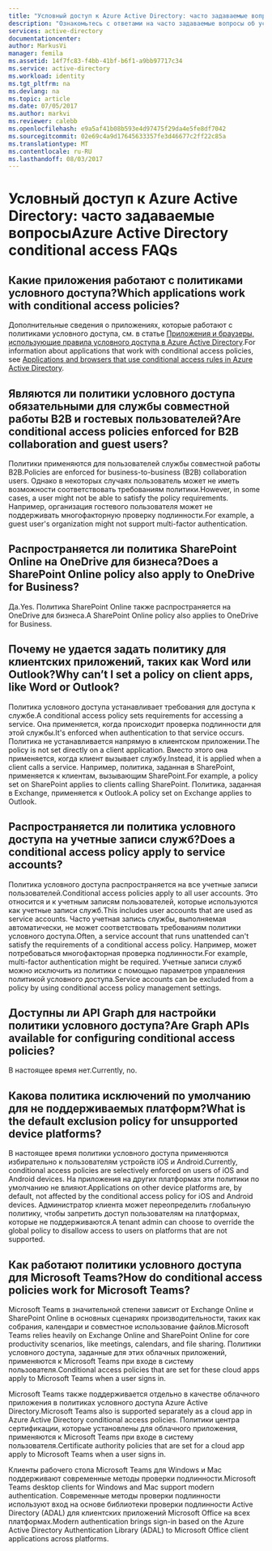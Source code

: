 ```yaml
---
title: "Условный доступ к Azure Active Directory: часто задаваемые вопросы | Документация Майкрософт"
description: "Ознакомьтесь с ответами на часто задаваемые вопросы об условном доступе к Azure Active Directory."
services: active-directory
documentationcenter: 
author: MarkusVi
manager: femila
ms.assetid: 14f7fc83-f4bb-41bf-b6f1-a9bb97717c34
ms.service: active-directory
ms.workload: identity
ms.tgt_pltfrm: na
ms.devlang: na
ms.topic: article
ms.date: 07/05/2017
ms.author: markvi
ms.reviewer: calebb
ms.openlocfilehash: e9a5af41b08b593e4d97475f29da4e5fe8df7042
ms.sourcegitcommit: 02e69c4a9d17645633357fe3d46677c2ff22c85a
ms.translationtype: MT
ms.contentlocale: ru-RU
ms.lasthandoff: 08/03/2017
---
```

# <a name="azure-active-directory-conditional-access-faqs"></a><span data-ttu-id="0547a-103">Условный доступ к Azure Active Directory: часто задаваемые вопросы</span><span class="sxs-lookup"><span data-stu-id="0547a-103">Azure Active Directory conditional access FAQs</span></span>

## <a name="which-applications-work-with-conditional-access-policies"></a><span data-ttu-id="0547a-104">Какие приложения работают с политиками условного доступа?</span><span class="sxs-lookup"><span data-stu-id="0547a-104">Which applications work with conditional access policies?</span></span>

<span data-ttu-id="0547a-105">Дополнительные сведения о приложениях, которые работают с политиками условного доступа, см. в статье [Приложения и браузеры, использующие правила условного доступа в Azure Active Directory](active-directory-conditional-access-supported-apps.md).</span><span class="sxs-lookup"><span data-stu-id="0547a-105">For information about applications that work with conditional access policies, see [Applications and browsers that use conditional access rules in Azure Active Directory](active-directory-conditional-access-supported-apps.md).</span></span>

## <a name="are-conditional-access-policies-enforced-for-b2b-collaboration-and-guest-users"></a><span data-ttu-id="0547a-106">Являются ли политики условного доступа обязательными для службы совместной работы B2B и гостевых пользователей?</span><span class="sxs-lookup"><span data-stu-id="0547a-106">Are conditional access policies enforced for B2B collaboration and guest users?</span></span>

<span data-ttu-id="0547a-107">Политики применяются для пользователей службы совместной работы B2B.</span><span class="sxs-lookup"><span data-stu-id="0547a-107">Policies are enforced for business-to-business (B2B) collaboration users.</span></span> <span data-ttu-id="0547a-108">Однако в некоторых случаях пользователь может не иметь возможности соответствовать требованиям политики.</span><span class="sxs-lookup"><span data-stu-id="0547a-108">However, in some cases, a user might not be able to satisfy the policy requirements.</span></span> <span data-ttu-id="0547a-109">Например, организация гостевого пользователя может не поддерживать многофакторную проверку подлинности.</span><span class="sxs-lookup"><span data-stu-id="0547a-109">For example, a guest user's organization might not support multi-factor authentication.</span></span> 



## <a name="does-a-sharepoint-online-policy-also-apply-to-onedrive-for-business"></a><span data-ttu-id="0547a-110">Распространяется ли политика SharePoint Online на OneDrive для бизнеса?</span><span class="sxs-lookup"><span data-stu-id="0547a-110">Does a SharePoint Online policy also apply to OneDrive for Business?</span></span>

<span data-ttu-id="0547a-111">Да.</span><span class="sxs-lookup"><span data-stu-id="0547a-111">Yes.</span></span> <span data-ttu-id="0547a-112">Политика SharePoint Online также распространяется на OneDrive для бизнеса.</span><span class="sxs-lookup"><span data-stu-id="0547a-112">A SharePoint Online policy also applies to OneDrive for Business.</span></span>


## <a name="why-cant-i-set-a-policy-on-client-apps-like-word-or-outlook"></a><span data-ttu-id="0547a-113">Почему не удается задать политику для клиентских приложений, таких как Word или Outlook?</span><span class="sxs-lookup"><span data-stu-id="0547a-113">Why can’t I set a policy on client apps, like Word or Outlook?</span></span>

<span data-ttu-id="0547a-114">Политика условного доступа устанавливает требования для доступа к службе.</span><span class="sxs-lookup"><span data-stu-id="0547a-114">A conditional access policy sets requirements for accessing a service.</span></span> <span data-ttu-id="0547a-115">Она применяется, когда происходит проверка подлинности для этой службы.</span><span class="sxs-lookup"><span data-stu-id="0547a-115">It's enforced when authentication to that service occurs.</span></span> <span data-ttu-id="0547a-116">Политика не устанавливается напрямую в клиентском приложении.</span><span class="sxs-lookup"><span data-stu-id="0547a-116">The policy is not set directly on a client application.</span></span> <span data-ttu-id="0547a-117">Вместо этого она применяется, когда клиент вызывает службу.</span><span class="sxs-lookup"><span data-stu-id="0547a-117">Instead, it is applied when a client calls a service.</span></span> <span data-ttu-id="0547a-118">Например, политика, заданная в SharePoint, применяется к клиентам, вызывающим SharePoint.</span><span class="sxs-lookup"><span data-stu-id="0547a-118">For example, a policy set on SharePoint applies to clients calling SharePoint.</span></span> <span data-ttu-id="0547a-119">Политика, заданная в Exchange, применяется к Outlook.</span><span class="sxs-lookup"><span data-stu-id="0547a-119">A policy set on Exchange applies to Outlook.</span></span>

## <a name="does-a-conditional-access-policy-apply-to-service-accounts"></a><span data-ttu-id="0547a-120">Распространяется ли политика условного доступа на учетные записи служб?</span><span class="sxs-lookup"><span data-stu-id="0547a-120">Does a conditional access policy apply to service accounts?</span></span>

<span data-ttu-id="0547a-121">Политика условного доступа распространяется на все учетные записи пользователей.</span><span class="sxs-lookup"><span data-stu-id="0547a-121">Conditional access policies apply to all user accounts.</span></span> <span data-ttu-id="0547a-122">Это относится и к учетным записям пользователей, которые используются как учетные записи служб.</span><span class="sxs-lookup"><span data-stu-id="0547a-122">This includes user accounts that are used as service accounts.</span></span> <span data-ttu-id="0547a-123">Часто учетная запись службы, выполняемая автоматически, не может соответствовать требованиям политики условного доступа.</span><span class="sxs-lookup"><span data-stu-id="0547a-123">Often, a service account that runs unattended can't satisfy the requirements of a conditional access policy.</span></span> <span data-ttu-id="0547a-124">Например, может потребоваться многофакторная проверка подлинности.</span><span class="sxs-lookup"><span data-stu-id="0547a-124">For example, multi-factor authentication might be required.</span></span> <span data-ttu-id="0547a-125">Учетные записи служб можно исключить из политики с помощью параметров управления политикой условного доступа.</span><span class="sxs-lookup"><span data-stu-id="0547a-125">Service accounts can be excluded from a policy by using conditional access policy management settings.</span></span> 

## <a name="are-graph-apis-available-for-configuring-conditional-access-policies"></a><span data-ttu-id="0547a-126">Доступны ли API Graph для настройки политики условного доступа?</span><span class="sxs-lookup"><span data-stu-id="0547a-126">Are Graph APIs available for configuring conditional access policies?</span></span>

<span data-ttu-id="0547a-127">В настоящее время нет.</span><span class="sxs-lookup"><span data-stu-id="0547a-127">Currently, no.</span></span> 

## <a name="what-is-the-default-exclusion-policy-for-unsupported-device-platforms"></a><span data-ttu-id="0547a-128">Какова политика исключений по умолчанию для не поддерживаемых платформ?</span><span class="sxs-lookup"><span data-stu-id="0547a-128">What is the default exclusion policy for unsupported device platforms?</span></span>

<span data-ttu-id="0547a-129">В настоящее время политики условного доступа применяются избирательно к пользователям устройств iOS и Android.</span><span class="sxs-lookup"><span data-stu-id="0547a-129">Currently, conditional access policies are selectively enforced on users of iOS and Android devices.</span></span> <span data-ttu-id="0547a-130">На приложения на других платформах эти политики по умолчанию не влияют.</span><span class="sxs-lookup"><span data-stu-id="0547a-130">Applications on other device platforms are, by default, not affected by the conditional access policy for iOS and Android devices.</span></span> <span data-ttu-id="0547a-131">Администратор клиента может переопределить глобальную политику, чтобы запретить доступ пользователям на платформах, которые не поддерживаются.</span><span class="sxs-lookup"><span data-stu-id="0547a-131">A tenant admin can choose to override the global policy to disallow access to users on platforms that are not supported.</span></span>


## <a name="how-do-conditional-access-policies-work-for-microsoft-teams"></a><span data-ttu-id="0547a-132">Как работают политики условного доступа для Microsoft Teams?</span><span class="sxs-lookup"><span data-stu-id="0547a-132">How do conditional access policies work for Microsoft Teams?</span></span>  

<span data-ttu-id="0547a-133">Microsoft Teams в значительной степени зависит от Exchange Online и SharePoint Online в основных сценариях производительности, таких как собрания, календари и совместное использование файлов.</span><span class="sxs-lookup"><span data-stu-id="0547a-133">Microsoft Teams relies heavily on Exchange Online and SharePoint Online for core productivity scenarios, like meetings, calendars, and file sharing.</span></span> <span data-ttu-id="0547a-134">Политики условного доступа, заданные для этих облачных приложений, применяются к Microsoft Teams при входе в систему пользователя.</span><span class="sxs-lookup"><span data-stu-id="0547a-134">Conditional access policies that are set for these cloud apps apply to Microsoft Teams when a user signs in.</span></span>

<span data-ttu-id="0547a-135">Microsoft Teams также поддерживается отдельно в качестве облачного приложения в политиках условного доступа Azure Active Directory.</span><span class="sxs-lookup"><span data-stu-id="0547a-135">Microsoft Teams also is supported separately as a cloud app in Azure Active Directory conditional access policies.</span></span> <span data-ttu-id="0547a-136">Политики центра сертификации, которые установлены для облачного приложения, применяются к Microsoft Teams при входе в систему пользователя.</span><span class="sxs-lookup"><span data-stu-id="0547a-136">Certificate authority policies that are set for a cloud app apply to Microsoft Teams when a user signs in.</span></span>

<span data-ttu-id="0547a-137">Клиенты рабочего стола Microsoft Teams для Windows и Mac поддерживают современные методы проверки подлинности.</span><span class="sxs-lookup"><span data-stu-id="0547a-137">Microsoft Teams desktop clients for Windows and Mac support modern authentication.</span></span> <span data-ttu-id="0547a-138">Современные методы проверки подлинности используют вход на основе библиотеки проверки подлинности Active Directory (ADAL) для клиентских приложений Microsoft Office на всех платформах.</span><span class="sxs-lookup"><span data-stu-id="0547a-138">Modern authentication brings sign-in based on the Azure Active Directory Authentication Library (ADAL) to Microsoft Office client applications across platforms.</span></span> 